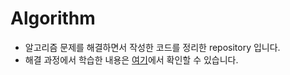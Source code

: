 # Algorithm
* 알고리즘 문제를 해결하면서 작성한 코드를 정리한 repository 입니다.
* 해결 과정에서 학습한 내용은 [여기](https://github.com/ChoiHeon/computer-science-study/tree/main/04_%EC%95%8C%EA%B3%A0%EB%A6%AC%EC%A6%98)에서 확인할 수 있습니다.
